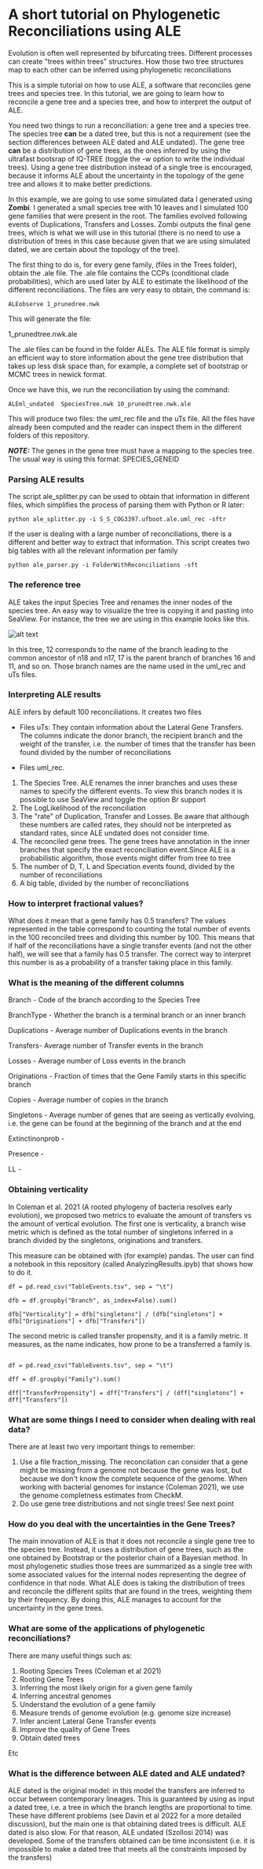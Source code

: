 
# A short tutorial on Phylogenetic Reconciliations using ALE

Evolution is often well represented by bifurcating trees. Different processes can create "trees within trees" structures. How those two tree structures map to each other can be inferred using phylogenetic reconciliations 

This is a simple tutorial on how to use ALE, a software that reconciles gene trees and species tree. In this tutorial, we are going to learn how to reconcile a gene tree and a species tree, and how to interpret the output of ALE.

You need two things to run a reconciliation: a gene tree and a species tree. The species tree **can** be a dated tree, but this is not a requirement (see the section differences between ALE dated and ALE undated). The gene tree **can** be a distribution of gene trees, as the ones inferred by using the ultrafast bootsrap of IQ-TREE (toggle the -w option to write the individual trees). Using a gene tree distribution instead of a single tree is encouraged, because it informs ALE about the uncertainty in the topology of the gene tree and allows it to make better predictions.

In this example, we are going to use some simulated data I generated using **Zombi**. I generated a small species tree with 10 leaves and I simulated 100 gene families that were present in the root. The families evolved following events of Duplications, Transfers and Losses.  Zombi outputs the final gene trees, which is what we will use in this tutorial (there is no need to use a distribution of trees in this case because given that we are using simulated dated, we are certain about the topology of the tree). 

The first thing to do is, for every gene family, (files in the Trees folder), obtain the .ale file. The .ale file contains the CCPs (conditional clade probabilities), which are used later by ALE to estimate the likelihood of the different reconciliations. The files are very easy to obtain, the command is:

```
ALEobserve 1_prunedree.nwk
```

This will generate the file:


1_prunedtree.nwk.ale


The .ale files can be found in the folder ALEs. The ALE file format is simply an efficient way to store information about the gene tree distribution that takes up less disk space than, for example, a complete set of bootstrap or MCMC trees in newick format.


Once we have this, we run the reconciliation by using the command:

```
ALEml_undated  SpeciesTree.nwk 10_prunedtree.nwk.ale
```

This will produce two files: the uml_rec file and the uTs file. All the files have already been computed and the reader can inspect them in the different folders of this repository.

 
 **_NOTE:_**  The genes in the gene tree must have a mapping to the species tree. The usual way is using this format: SPECIES_GENEID
 

### Parsing ALE results

The script ale_splitter.py can be used to obtain that information in different files, which simplifies the process of parsing them with Python or R later:

```{ssh}
python ale_splitter.py -i S_S_COG3397.ufboot.ale.uml_rec -sftr

```
If the user is dealing with a large number of reconciliations, there is a different and better way to extract that information. This script creates two big tables with all the relevant information per family

```
python ale_parser.py -i FolderWithReconciliations -sft

```
### The reference tree

ALE takes the input Species Tree and renames the inner nodes of the species tree. An easy way to visualize the tree is copying it and pasting into SeaView. For instance, the tree we are using in this example looks like this. 

![alt text](images/SpeciesTreeIMG.png)

In this tree, 12 corresponds to the name of the branch leading to the common ancestor of n18 and n17, 17 is the parent branch of branches 16 and 11, and so on. Those branch names are the name used in the uml_rec and uTs files.


### Interpreting ALE results

ALE infers by default 100 reconciliations.
It creates two files

* Files uTs: They contain information about the Lateral Gene Transfers. The columns indicate the donor branch, the recipient branch and the weight of the transfer, i.e. the number of times that the transfer has been found divided by the number of reconciliations

* Files uml_rec. 

1. The Species Tree. ALE renames the inner branches and uses these names to specify the different events. To view this branch nodes it is possible to use SeaView and toggle the option Br support
2. The LogLikelihood of the reconciliation 
3. The "rate" of Duplication, Transfer and Losses. Be aware that although these numbers are called rates, they should not be interpreted as standard rates, since ALE undated does not consider time.
4. The reconciled gene trees. The gene trees have annotation in the inner branches that specify the exact reconciliation event.Since ALE is a probabilistic algorithm, those events might differ from tree to tree
5. The number of D, T, L and Speciation events found, divided by the number of reconciliations
6. A big table, divided by the number of reconciliations

### How to interpret fractional values?

What does it mean that a gene family has 0.5 transfers? The values represented in the table correspond to counting the total number of events in the 100 reconciled trees and dividing this number by 100. This means that if half of the reconciliations have a single transfer events (and not the other half), we will see that a family has 0.5 transfer. The correct way to interpret this number is as a probability of a transfer taking place in this family.

### What is the meaning of the different columns

Branch -  Code of the branch according to the Species Tree

BranchType - Whether the branch is a terminal branch or an inner branch

Duplications - Average number of Duplications events in the branch

Transfers- Average number of Transfer events in the branch

Losses - Average number of Loss events in the branch

Originations - Fraction of times that the Gene Family starts in this specific branch

Copies - Average number of copies in the branch

Singletons - Average number of genes that are seeing as vertically evolving, i.e. the gene can be found at the beginning of the branch and at the end

Extinctinonprob - 

Presence - 

LL - 


### Obtaining verticality

In Coleman et al. 2021 (A rooted phylogeny of bacteria resolves early evolution), we proposed two metrics to evaluate the amount of transfers vs the amount of vertical evolution. The first one is verticality, a branch wise metric which is defined as the total number of singletons inferred in a branch divided by the singletons, originations and transfers.

This measure can be obtained with (for example) pandas. The user can find a notebook in this repository (called AnalyzingResults.ipyb) that shows how to do it.


 ```
df = pd.read_csv("TableEvents.tsv", sep = "\t")

dfb = df.groupby("Branch", as_index=False).sum()

dfb["Verticality"] = dfb["singletons"] / (dfb["singletons"] + dfb["Originations"] + dfb["Transfers"])

```

The second metric is called transfer propensity, and it is a family metric. It measures, as the name indicates, how prone to be a transferred a family is.


```

df = pd.read_csv("TableEvents.tsv", sep = "\t")

dff = df.groupby("Family").sum()

dff["TransferPropensity"] = dff["Transfers"] / (dff["singletons"] + dff["Transfers"])

```


### What are some things I need to consider when dealing with real data?

There are at least two very important things to remember:

1. Use a file fraction_missing. The reconcilation can consider that a gene might be missing from a genome not because the gene was lost, but because we don't know the complete sequence of the genome. When working with bacterial genomes for instance (Coleman 2021),  we use the genome completness estimates from CheckM.
2. Do use gene tree distributions and not single trees! See next point


###  How do you deal with the uncertainties in the Gene Trees?

The main innovation of ALE is that it does not reconcile a single gene tree to the species tree. Instead, it uses a distribution of gene trees, such as the one obtained by Bootstrap or the posterior chain of a Bayesian method. In most phylogenetic studies those trees are summarized as a single tree with some associated values for the internal nodes representing the degree of confidence in that node. What ALE does is taking the distribution of trees and reconcile the different splits that are found in the trees, weighting them by their frequency. By doing this, ALE manages to account for the uncertainty in the gene trees.


### What are some of the applications of phylogenetic reconciliations?

There are many useful things such as:

1. Rooting Species Trees (Coleman et al 2021)
2. Rooting Gene Trees 
3. Inferring the most likely origin for a given gene family
4. Inferring ancestral genomes
5. Understand the evolution of a gene family  
6. Measure trends of genome evolution (e.g. genome size increase)
7. Infer ancient Lateral Gene Transfer events
8. Improve the quality of Gene Trees
9. Obtain dated trees

Etc


### What is the difference between ALE dated and ALE undated?

ALE dated is the original model: in this model the transfers are inferred to occur between contemporary lineages. This is guaranteed by using as input a dated tree, i.e. a tree in which the branch lengths are proportional to time. These have different problems (see Davin et al 2022 for a more detailed discussion), but the main one is that obtaining dated trees is difficult. ALE dated is also slow. For that reason, ALE undated (Szollosi 2014)  was developed. Some of the transfers obtained can be time inconsistent (i.e. it is impossible to make a dated tree that meets all the constraints imposed by the transfers)

